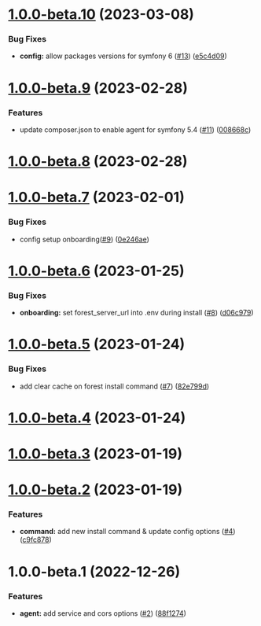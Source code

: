 # [1.0.0-beta.10](https://github.com/ForestAdmin/symfony-forestadmin/compare/v1.0.0-beta.9...v1.0.0-beta.10) (2023-03-08)


### Bug Fixes

* **config:** allow packages versions for symfony 6 ([#13](https://github.com/ForestAdmin/symfony-forestadmin/issues/13)) ([e5c4d09](https://github.com/ForestAdmin/symfony-forestadmin/commit/e5c4d09b18a4db051693ed7057c1baf0264d3f77))

# [1.0.0-beta.9](https://github.com/ForestAdmin/symfony-forestadmin/compare/v1.0.0-beta.8...v1.0.0-beta.9) (2023-02-28)


### Features

* update composer.json to enable agent for symfony 5.4 ([#11](https://github.com/ForestAdmin/symfony-forestadmin/issues/11)) ([008668c](https://github.com/ForestAdmin/symfony-forestadmin/commit/008668c99ceca683e726cf90a57d61cbf269cd8f))

# [1.0.0-beta.8](https://github.com/ForestAdmin/symfony-forestadmin/compare/v1.0.0-beta.7...v1.0.0-beta.8) (2023-02-28)

# [1.0.0-beta.7](https://github.com/ForestAdmin/symfony-forestadmin/compare/v1.0.0-beta.6...v1.0.0-beta.7) (2023-02-01)


### Bug Fixes

* config setup onboarding([#9](https://github.com/ForestAdmin/symfony-forestadmin/issues/9)) ([0e246ae](https://github.com/ForestAdmin/symfony-forestadmin/commit/0e246ae88044e59120c0bacf6a0869487023e12a))

# [1.0.0-beta.6](https://github.com/ForestAdmin/symfony-forestadmin/compare/v1.0.0-beta.5...v1.0.0-beta.6) (2023-01-25)


### Bug Fixes

* **onboarding:** set forest_server_url into .env during install  ([#8](https://github.com/ForestAdmin/symfony-forestadmin/issues/8)) ([d06c979](https://github.com/ForestAdmin/symfony-forestadmin/commit/d06c9799147f9bb37f697ab6d78bfb476d7e601c))

# [1.0.0-beta.5](https://github.com/ForestAdmin/symfony-forestadmin/compare/v1.0.0-beta.4...v1.0.0-beta.5) (2023-01-24)


### Bug Fixes

* add clear cache on forest install command ([#7](https://github.com/ForestAdmin/symfony-forestadmin/issues/7)) ([82e799d](https://github.com/ForestAdmin/symfony-forestadmin/commit/82e799dd36381d9c11131b6df54470195d212092))

# [1.0.0-beta.4](https://github.com/ForestAdmin/symfony-forestadmin/compare/v1.0.0-beta.3...v1.0.0-beta.4) (2023-01-24)

# [1.0.0-beta.3](https://github.com/ForestAdmin/symfony-forestadmin/compare/v1.0.0-beta.2...v1.0.0-beta.3) (2023-01-19)

# [1.0.0-beta.2](https://github.com/ForestAdmin/symfony-forestadmin/compare/v1.0.0-beta.1...v1.0.0-beta.2) (2023-01-19)


### Features

* **command:** add new install command & update config options ([#4](https://github.com/ForestAdmin/symfony-forestadmin/issues/4)) ([c9fc878](https://github.com/ForestAdmin/symfony-forestadmin/commit/c9fc8783f60315970477e1604bba3211deebd8c4))

# 1.0.0-beta.1 (2022-12-26)


### Features

* **agent:** add service and cors options ([#2](https://github.com/ForestAdmin/symfony-forestadmin/issues/2)) ([88f1274](https://github.com/ForestAdmin/symfony-forestadmin/commit/88f12748e689ab1e0523bad790b164888750891e))
